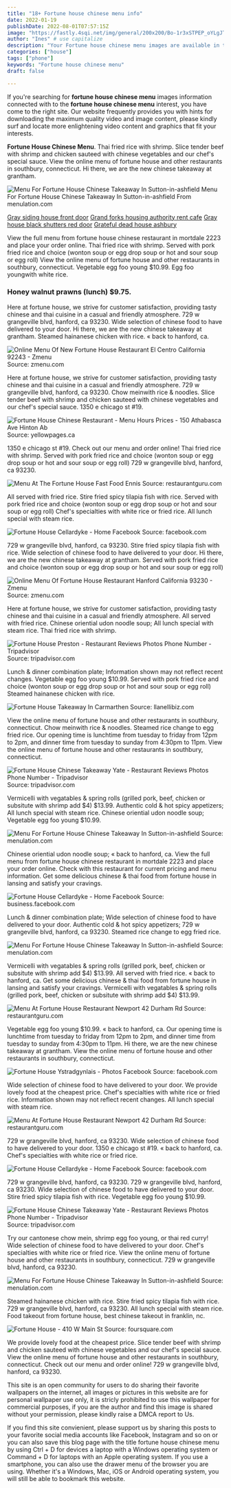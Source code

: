 ```yaml
---
title: "18+ Fortune house chinese menu info"
date: 2022-01-19
publishDate: 2022-08-01T07:57:15Z
image: "https://fastly.4sqi.net/img/general/200x200/Bo-1r3xSTPEP_oYLgJT3H44MgUE18t5JSB7O6jqNYXo.jpg"
author: "Ines" # use capitalize
description: "Your Fortune house chinese menu images are available in this site. Fortune house chinese menu are a topic that is being searched for and liked by netizens today. You can Download the Fortune house chinese menu files here. Download all free vectors."
categories: ["house"]
tags: ["phone"]
keywords: "Fortune house chinese menu"
draft: false

---
```


If you're searching for **fortune house chinese menu** images information connected with to the **fortune house chinese menu** interest, you have come to the right  site.  Our website frequently  provides you with  hints  for downloading  the maximum  quality video and image  content, please kindly surf and locate more enlightening video content and graphics  that fit your interests.

**Fortune House Chinese Menu**. Thai fried rice with shrimp. Slice tender beef with shrimp and chicken sauteed with chinese vegetables and our chef&#039;s special sauce. View the online menu of fortune house and other restaurants in southbury, connecticut. Hi there, we are the new chinese takeaway at grantham.

![Menu For Fortune House Chinese Takeaway In Sutton-in-ashfield](https://www.menulation.com/images/fortune-house-sutton-on-ashfield-menu-feb-2021-5w.png "Menu For Fortune House Chinese Takeaway In Sutton-in-ashfield")
Menu For Fortune House Chinese Takeaway In Sutton-in-ashfield From menulation.com

[Gray siding house front door](/gray-siding-house-front-door/)
[Grand forks housing authority rent cafe](/grand-forks-housing-authority-rent-cafe/)
[Gray house black shutters red door](/gray-house-black-shutters-red-door/)
[Grateful dead house ashbury](/grateful-dead-house-ashbury/)

View the full menu from fortune house chinese restaurant in mortdale 2223 and place your order online. Thai fried rice with shrimp. Served with pork fried rice and choice (wonton soup or egg drop soup or hot and sour soup or egg roll) View the online menu of fortune house and other restaurants in southbury, connecticut. Vegetable egg foo young $10.99. Egg foo youngwith white rice.

### Honey walnut prawns (lunch) $9.75.

Here at fortune house, we strive for customer satisfaction, providing tasty chinese and thai cuisine in a casual and friendly atmosphere. 729 w grangeville blvd, hanford, ca 93230. Wide selection of chinese food to have delivered to your door. Hi there, we are the new chinese takeaway at grantham. Steamed hainanese chicken with rice. « back to hanford, ca.


![Online Menu Of New Fortune House Restaurant El Centro California 92243 - Zmenu](https://image.zmenu.com/menupic/210280/2f53ed64-c13f-4b6e-9c0a-3e0aadd4f89b.jpg "Online Menu Of New Fortune House Restaurant El Centro California 92243 - Zmenu")
Source: zmenu.com

Here at fortune house, we strive for customer satisfaction, providing tasty chinese and thai cuisine in a casual and friendly atmosphere. 729 w grangeville blvd, hanford, ca 93230. Chow meinwith rice &amp; noodles. Slice tender beef with shrimp and chicken sauteed with chinese vegetables and our chef&#039;s special sauce. 1350 e chicago st #19.

![Fortune House Chinese Restaurant - Menu Hours Prices - 150 Athabasca Ave Hinton Ab](https://ssmscdn.yp.ca/image/resize/0b3840d0-e011-41fc-bccf-40aef6f49de9/ypui-d-mp-pic-gal-lg/fortune-house-chinese-restaurant-2.jpg "Fortune House Chinese Restaurant - Menu Hours Prices - 150 Athabasca Ave Hinton Ab")
Source: yellowpages.ca

1350 e chicago st #19. Check out our menu and order online! Thai fried rice with shrimp. Served with pork fried rice and choice (wonton soup or egg drop soup or hot and sour soup or egg roll) 729 w grangeville blvd, hanford, ca 93230.

![Menu At The Fortune House Fast Food Ennis](https://10619-2.s.cdn12.com/r7/The-Fortune-House-menu.jpg "Menu At The Fortune House Fast Food Ennis")
Source: restaurantguru.com

All served with fried rice. Stire fried spicy tilapia fish with rice. Served with pork fried rice and choice (wonton soup or egg drop soup or hot and sour soup or egg roll) Chef&#039;s specialties with white rice or fried rice. All lunch special with steam rice.

![Fortune House Cellardyke - Home Facebook](https://lookaside.fbsbx.com/lookaside/crawler/media/?media_id=1858160637766961 "Fortune House Cellardyke - Home Facebook")
Source: facebook.com

729 w grangeville blvd, hanford, ca 93230. Stire fried spicy tilapia fish with rice. Wide selection of chinese food to have delivered to your door. Hi there, we are the new chinese takeaway at grantham. Served with pork fried rice and choice (wonton soup or egg drop soup or hot and sour soup or egg roll)

![Online Menu Of Fortune House Restaurant Hanford California 93230 - Zmenu](https://image.zmenu.com/menupic/179348/w_20210313065553154849.jpg "Online Menu Of Fortune House Restaurant Hanford California 93230 - Zmenu")
Source: zmenu.com

Here at fortune house, we strive for customer satisfaction, providing tasty chinese and thai cuisine in a casual and friendly atmosphere. All served with fried rice. Chinese oriential udon noodle soup; All lunch special with steam rice. Thai fried rice with shrimp.

![Fortune House Preston - Restaurant Reviews Photos Phone Number - Tripadvisor](https://media-cdn.tripadvisor.com/media/photo-s/15/93/73/40/fortune-house.jpg "Fortune House Preston - Restaurant Reviews Photos Phone Number - Tripadvisor")
Source: tripadvisor.com

Lunch &amp; dinner combination plate; Information shown may not reflect recent changes. Vegetable egg foo young $10.99. Served with pork fried rice and choice (wonton soup or egg drop soup or hot and sour soup or egg roll) Steamed hainanese chicken with rice.

![Fortune House Takeaway In Carmarthen](https://llanellibiz.com/takeaways/sa31/fortune-house/menu_0005.jpg "Fortune House Takeaway In Carmarthen")
Source: llanellibiz.com

View the online menu of fortune house and other restaurants in southbury, connecticut. Chow meinwith rice &amp; noodles. Steamed rice change to egg fried rice. Our opening time is lunchtime from tuesday to friday from 12pm to 2pm, and dinner time from tuesday to sunday from 4:30pm to 11pm. View the online menu of fortune house and other restaurants in southbury, connecticut.

![Fortune House Chinese Takeaway Yate - Restaurant Reviews Photos Phone Number - Tripadvisor](https://media-cdn.tripadvisor.com/media/photo-s/15/27/0f/fa/menu.jpg "Fortune House Chinese Takeaway Yate - Restaurant Reviews Photos Phone Number - Tripadvisor")
Source: tripadvisor.com

Vermicelli with vegatables &amp; spring rolls (grilled pork, beef, chicken or subsitute with shrimp add $4) $13.99. Authentic cold &amp; hot spicy appetizers; All lunch special with steam rice. Chinese oriential udon noodle soup; Vegetable egg foo young $10.99.

![Menu For Fortune House Chinese Takeaway In Sutton-in-ashfield](https://www.menulation.com/images/fortune-house-sutton-on-ashfield-menu-feb-2021-5w.png "Menu For Fortune House Chinese Takeaway In Sutton-in-ashfield")
Source: menulation.com

Chinese oriential udon noodle soup; « back to hanford, ca. View the full menu from fortune house chinese restaurant in mortdale 2223 and place your order online. Check with this restaurant for current pricing and menu information. Get some delicious chinese &amp; thai food from fortune house in lansing and satisfy your cravings.

![Fortune House Cellardyke - Home Facebook](https://lookaside.fbsbx.com/lookaside/crawler/media/?media_id=2831664443749904 "Fortune House Cellardyke - Home Facebook")
Source: business.facebook.com

Lunch &amp; dinner combination plate; Wide selection of chinese food to have delivered to your door. Authentic cold &amp; hot spicy appetizers; 729 w grangeville blvd, hanford, ca 93230. Steamed rice change to egg fried rice.

![Menu For Fortune House Chinese Takeaway In Sutton-in-ashfield](https://www.menulation.com/images/fortune-house-sutton-on-ashfield-menu-feb-2021-3w.png "Menu For Fortune House Chinese Takeaway In Sutton-in-ashfield")
Source: menulation.com

Vermicelli with vegatables &amp; spring rolls (grilled pork, beef, chicken or subsitute with shrimp add $4) $13.99. All served with fried rice. « back to hanford, ca. Get some delicious chinese &amp; thai food from fortune house in lansing and satisfy your cravings. Vermicelli with vegatables &amp; spring rolls (grilled pork, beef, chicken or subsitute with shrimp add $4) $13.99.

![Menu At Fortune House Restaurant Newport 42 Durham Rd](https://10619-2.s.cdn12.com/r3/menu-Fortune-House-2020-08-5.jpg "Menu At Fortune House Restaurant Newport 42 Durham Rd")
Source: restaurantguru.com

Vegetable egg foo young $10.99. « back to hanford, ca. Our opening time is lunchtime from tuesday to friday from 12pm to 2pm, and dinner time from tuesday to sunday from 4:30pm to 11pm. Hi there, we are the new chinese takeaway at grantham. View the online menu of fortune house and other restaurants in southbury, connecticut.

![Fortune House Ystradgynlais - Photos Facebook](https://lookaside.fbsbx.com/lookaside/crawler/media/?media_id=1730243233809961 "Fortune House Ystradgynlais - Photos Facebook")
Source: facebook.com

Wide selection of chinese food to have delivered to your door. We provide lovely food at the cheapest price. Chef&#039;s specialties with white rice or fried rice. Information shown may not reflect recent changes. All lunch special with steam rice.

![Menu At Fortune House Restaurant Newport 42 Durham Rd](https://10619-2.s.cdn12.com/r1/menu-Fortune-House-2020-08-4.jpg "Menu At Fortune House Restaurant Newport 42 Durham Rd")
Source: restaurantguru.com

729 w grangeville blvd, hanford, ca 93230. Wide selection of chinese food to have delivered to your door. 1350 e chicago st #19. « back to hanford, ca. Chef&#039;s specialties with white rice or fried rice.

![Fortune House Cellardyke - Home Facebook](https://lookaside.fbsbx.com/lookaside/crawler/media/?media_id=2536974769885541 "Fortune House Cellardyke - Home Facebook")
Source: facebook.com

729 w grangeville blvd, hanford, ca 93230. 729 w grangeville blvd, hanford, ca 93230. Wide selection of chinese food to have delivered to your door. Stire fried spicy tilapia fish with rice. Vegetable egg foo young $10.99.

![Fortune House Chinese Takeaway Yate - Restaurant Reviews Photos Phone Number - Tripadvisor](https://media-cdn.tripadvisor.com/media/photo-s/15/27/0e/f9/menu.jpg "Fortune House Chinese Takeaway Yate - Restaurant Reviews Photos Phone Number - Tripadvisor")
Source: tripadvisor.com

Try our cantonese chow mein, shrimp egg foo young, or thai red curry! Wide selection of chinese food to have delivered to your door. Chef&#039;s specialties with white rice or fried rice. View the online menu of fortune house and other restaurants in southbury, connecticut. 729 w grangeville blvd, hanford, ca 93230.

![Menu For Fortune House Chinese Takeaway In Sutton-in-ashfield](https://www.menulation.com/images/fortune-house-sutton-on-ashfield-menu-feb-2021-2w.png "Menu For Fortune House Chinese Takeaway In Sutton-in-ashfield")
Source: menulation.com

Steamed hainanese chicken with rice. Stire fried spicy tilapia fish with rice. 729 w grangeville blvd, hanford, ca 93230. All lunch special with steam rice. Food takeout from fortune house, best chinese takeout in franklin, nc.

![Fortune House - 410 W Main St](https://fastly.4sqi.net/img/general/200x200/Bo-1r3xSTPEP_oYLgJT3H44MgUE18t5JSB7O6jqNYXo.jpg "Fortune House - 410 W Main St")
Source: foursquare.com

We provide lovely food at the cheapest price. Slice tender beef with shrimp and chicken sauteed with chinese vegetables and our chef&#039;s special sauce. View the online menu of fortune house and other restaurants in southbury, connecticut. Check out our menu and order online! 729 w grangeville blvd, hanford, ca 93230.

This site is an open community for users to do sharing their favorite wallpapers on the internet, all images or pictures in this website are for personal wallpaper use only, it is stricly prohibited to use this wallpaper for commercial purposes, if you are the author and find this image is shared without your permission, please kindly raise a DMCA report to Us.

If you find this site convienient, please support us by sharing this posts to your favorite social media accounts like Facebook, Instagram and so on or you can also save this blog page with the title fortune house chinese menu by using Ctrl + D for devices a laptop with a Windows operating system or Command + D for laptops with an Apple operating system. If you use a smartphone, you can also use the drawer menu of the browser you are using. Whether it's a Windows, Mac, iOS or Android operating system, you will still be able to bookmark this website.
